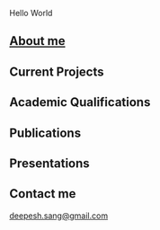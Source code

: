 Hello World

## [About me](\hello.md)

## Current Projects

## Academic Qualifications

## Publications

## Presentations

## Contact me
<deepesh.sang@gmail.com>

